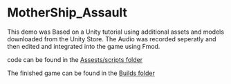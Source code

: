 # MotherShip_Assault

This demo was Based on a Unity tutorial using additional assets and models downloaded from the Unity Store. The Audio was recorded seperatly and then edited and integrated into the game using Fmod. 

code can be found in the [Assests/scripts folder](https://github.com/edanyaar/MotherShip_Assault/tree/master/Assets/scripts)

The finished game can be found in the [Builds folder](https://github.com/edanyaar/MotherShip_Assault/tree/master/Builds)
